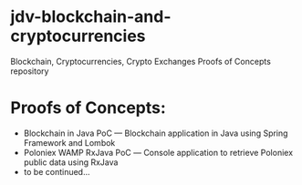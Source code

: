 # jdv-blockchain-and-cryptocurrencies
Blockchain, Cryptocurrencies, Crypto Exchanges Proofs of Concepts repository

# Proofs of Concepts:

* Blockchain in Java PoC — Blockchain application in Java using Spring Framework and Lombok
* Poloniex WAMP RxJava PoC — Сonsole application to retrieve Poloniex public data using RxJava
* to be continued...

